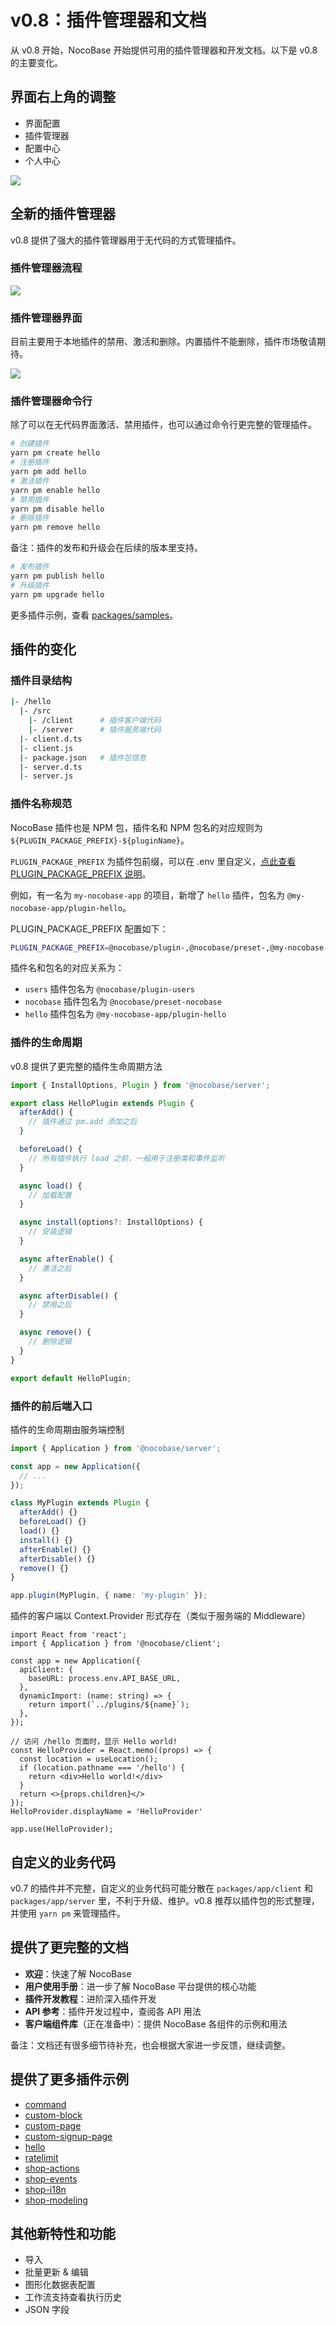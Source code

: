 # v0.8：插件管理器和文档

从 v0.8 开始，NocoBase 开始提供可用的插件管理器和开发文档。以下是 v0.8 的主要变化。

## 界面右上角的调整

- 界面配置
- 插件管理器
- 配置中心
- 个人中心

<img src="./v08-changelog/topright.jpg" style="max-width: 500px;" />

## 全新的插件管理器

v0.8 提供了强大的插件管理器用于无代码的方式管理插件。

### 插件管理器流程

<img src="./v08-changelog/pm-flow.svg" style="max-width: 580px;"/>

### 插件管理器界面

目前主要用于本地插件的禁用、激活和删除。内置插件不能删除，插件市场敬请期待。

<img src="./v08-changelog/pm-ui.jpg" />

### 插件管理器命令行

除了可以在无代码界面激活、禁用插件，也可以通过命令行更完整的管理插件。

```bash
# 创建插件
yarn pm create hello
# 注册插件
yarn pm add hello
# 激活插件
yarn pm enable hello
# 禁用插件
yarn pm disable hello
# 删除插件
yarn pm remove hello
```

备注：插件的发布和升级会在后续的版本里支持。

```bash
# 发布插件
yarn pm publish hello
# 升级插件
yarn pm upgrade hello
```

更多插件示例，查看 [packages/samples](https://github.com/nocobase/nocobase/tree/main/packages/samples)。

## 插件的变化

### 插件目录结构

```bash
|- /hello
  |- /src
    |- /client      # 插件客户端代码
    |- /server      # 插件服务端代码
  |- client.d.ts
  |- client.js
  |- package.json   # 插件包信息
  |- server.d.ts
  |- server.js
```

### 插件名称规范

NocoBase 插件也是 NPM 包，插件名和 NPM 包名的对应规则为 `${PLUGIN_PACKAGE_PREFIX}-${pluginName}`。

`PLUGIN_PACKAGE_PREFIX` 为插件包前缀，可以在 .env 里自定义，[点此查看 PLUGIN_PACKAGE_PREFIX 说明](/api/env#plugin_package_prefix)。

例如，有一名为 `my-nocobase-app` 的项目，新增了 `hello` 插件，包名为 `@my-nocobase-app/plugin-hello`。

PLUGIN_PACKAGE_PREFIX 配置如下：

```bash
PLUGIN_PACKAGE_PREFIX=@nocobase/plugin-,@nocobase/preset-,@my-nocobase-app/plugin-
```

插件名和包名的对应关系为：

- `users` 插件包名为 `@nocobase/plugin-users`
- `nocobase` 插件包名为 `@nocobase/preset-nocobase`
- `hello` 插件包名为 `@my-nocobase-app/plugin-hello`

### 插件的生命周期

v0.8 提供了更完整的插件生命周期方法

```ts
import { InstallOptions, Plugin } from '@nocobase/server';

export class HelloPlugin extends Plugin {
  afterAdd() {
    // 插件通过 pm.add 添加之后
  }

  beforeLoad() {
    // 所有插件执行 load 之前，一般用于注册类和事件监听
  }

  async load() {
    // 加载配置
  }

  async install(options?: InstallOptions) {
    // 安装逻辑
  }

  async afterEnable() {
    // 激活之后
  }

  async afterDisable() {
    // 禁用之后
  }

  async remove() {
    // 删除逻辑
  }
}

export default HelloPlugin;
```

### 插件的前后端入口

插件的生命周期由服务端控制

```ts
import { Application } from '@nocobase/server';

const app = new Application({
  // ...
});

class MyPlugin extends Plugin {
  afterAdd() {}
  beforeLoad() {}
  load() {}
  install() {}
  afterEnable() {}
  afterDisable() {}
  remove() {}
}

app.plugin(MyPlugin, { name: 'my-plugin' });
```

插件的客户端以 Context.Provider 形式存在（类似于服务端的 Middleware）

```tsx | pure
import React from 'react';
import { Application } from '@nocobase/client';

const app = new Application({
  apiClient: {
    baseURL: process.env.API_BASE_URL,
  },
  dynamicImport: (name: string) => {
    return import(`../plugins/${name}`);
  },
});

// 访问 /hello 页面时，显示 Hello world!
const HelloProvider = React.memo((props) => {
  const location = useLocation();
  if (location.pathname === '/hello') {
    return <div>Hello world!</div>
  }
  return <>{props.children}</>
});
HelloProvider.displayName = 'HelloProvider'

app.use(HelloProvider);
```

## 自定义的业务代码

v0.7 的插件并不完整，自定义的业务代码可能分散在 `packages/app/client` 和 `packages/app/server` 里，不利于升级、维护。v0.8 推荐以插件包的形式整理，并使用 `yarn pm` 来管理插件。

## 提供了更完整的文档

- **欢迎**：快速了解 NocoBase
- **用户使用手册**：进一步了解 NocoBase 平台提供的核心功能
- **插件开发教程**：进阶深入插件开发
- **API 参考**：插件开发过程中，查阅各 API 用法
- **客户端组件库**（正在准备中）：提供 NocoBase 各组件的示例和用法

备注：文档还有很多细节待补充，也会根据大家进一步反馈，继续调整。

## 提供了更多插件示例

- [command](https://github.com/nocobase/nocobase/tree/develop/packages/samples/command "command")
- [custom-block](https://github.com/nocobase/nocobase/tree/develop/packages/samples/custom-block "custom-block")
- [custom-page](https://github.com/nocobase/nocobase/tree/develop/packages/samples/custom-page "custom-page")
- [custom-signup-page](https://github.com/nocobase/nocobase/tree/develop/packages/samples/custom-signup-page "custom-signup-page")
- [hello](https://github.com/nocobase/nocobase/tree/develop/packages/samples/hello "hello")
- [ratelimit](https://github.com/nocobase/nocobase/tree/develop/packages/samples/ratelimit "ratelimit")
- [shop-actions](https://github.com/nocobase/nocobase/tree/develop/packages/samples/shop-actions "shop-actions")
- [shop-events](https://github.com/nocobase/nocobase/tree/develop/packages/samples/shop-events "shop-events")
- [shop-i18n](https://github.com/nocobase/nocobase/tree/develop/packages/samples/shop-i18n "shop-i18n")
- [shop-modeling](https://github.com/nocobase/nocobase/tree/develop/packages/samples/shop-modeling "shop-modeling")

## 其他新特性和功能

- 导入
- 批量更新 & 编辑
- 图形化数据表配置
- 工作流支持查看执行历史
- JSON 字段
